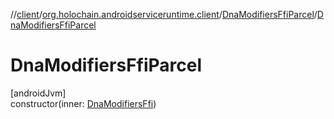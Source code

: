 //[client](../../../index.md)/[org.holochain.androidserviceruntime.client](../index.md)/[DnaModifiersFfiParcel](index.md)/[DnaModifiersFfiParcel](-dna-modifiers-ffi-parcel.md)

# DnaModifiersFfiParcel

[androidJvm]\
constructor(inner: [DnaModifiersFfi](../-dna-modifiers-ffi/index.md))